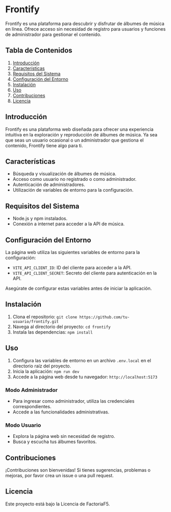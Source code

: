 # Frontify

Frontify es una plataforma para descubrir y disfrutar de álbumes de música en línea. Ofrece acceso sin necesidad de registro para usuarios y funciones de administrador para gestionar el contenido.

## Tabla de Contenidos
1. [Introducción](#introducción)
2. [Características](#características)
3. [Requisitos del Sistema](#requisitos-del-sistema)
4. [Configuración del Entorno](#configuración-del-entorno)
5. [Instalación](#instalación)
6. [Uso](#uso)
7. [Contribuciones](#contribuciones)
8. [Licencia](#licencia)

## Introducción

Frontify es una plataforma web diseñada para ofrecer una experiencia intuitiva en la exploración y reproducción de álbumes de música. Ya sea que seas un usuario ocasional o un administrador que gestiona el contenido, Frontify tiene algo para ti.

## Características

- Búsqueda y visualización de álbumes de música.
- Acceso como usuario no registrado o como administrador.
- Autenticación de administradores.
- Utilización de variables de entorno para la configuración.

## Requisitos del Sistema

- Node.js y npm instalados.
- Conexión a internet para acceder a la API de música.

## Configuración del Entorno

La página web utiliza las siguientes variables de entorno para la configuración:

- `VITE_API_CLIENT_ID`: ID del cliente para acceder a la API.
- `VITE_API_CLIENT_SECRET`: Secreto del cliente para autenticación en la API.

Asegúrate de configurar estas variables antes de iniciar la aplicación.

## Instalación

1. Clona el repositorio: `git clone https://github.com/tu-usuario/frontify.git`
2. Navega al directorio del proyecto: `cd frontify`
3. Instala las dependencias: `npm install`

## Uso

1. Configura las variables de entorno en un archivo `.env.local` en el directorio raíz del proyecto.
2. Inicia la aplicación: `npm run dev`
3. Accede a la página web desde tu navegador: `http://localhost:5173`

### Modo Administrador

- Para ingresar como administrador, utiliza las credenciales correspondientes.
- Accede a las funcionalidades administrativas.

### Modo Usuario

- Explora la página web sin necesidad de registro.
- Busca y escucha tus álbumes favoritos.

## Contribuciones

¡Contribuciones son bienvenidas! Si tienes sugerencias, problemas o mejoras, por favor crea un issue o una pull request.

## Licencia

Este proyecto está bajo la Licencia de FactoriaF5.
